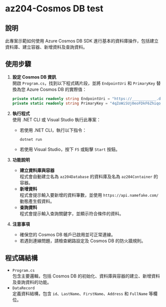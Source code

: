# az204-Cosmos DB test 

## 說明

此專案示範如何使用 Azure Cosmos DB SDK 進行基本的資料庫操作，包括建立資料庫、建立容器、新增資料及查詢資料。

## 使用步驟

1. **設定 Cosmos DB 資訊**  
   開啟 `Program.cs`，找到以下程式碼片段，並將 `EndpointUri` 和 `PrimaryKey` 替換為您 Azure Cosmos DB 的實際值：
   ```csharp
   private static readonly string EndpointUri = "https://___________.documents.azure.com:443/";
   private static readonly string PrimaryKey = "4qZoWiSUj0eoFDkF6Zhiqo________________DbrXcAxg==";
   ```

2. **執行程式**  
   使用 .NET CLI 或 Visual Studio 執行此專案：
   - 若使用 .NET CLI，執行以下指令：
     ```bash
     dotnet run
     ```
   - 若使用 Visual Studio，按下 `F5` 或點擊 `Start` 按鈕。

3. **功能說明**  
   - **建立資料庫與容器**  
     程式會自動建立名為 `az204Database` 的資料庫及名為 `az204Container` 的容器。
   - **新增資料**  
     程式會提示輸入要新增的資料筆數，並使用 `https://api.namefake.com/` 動態產生假資料。
   - **查詢資料**  
     程式會提示輸入查詢關鍵字，並顯示符合條件的資料。

4. **注意事項**  
   - 確保您的 Cosmos DB 帳戶已啟用並可正常連線。
   - 若遇到連線問題，請檢查網路設定及 Cosmos DB 的防火牆規則。

## 程式碼結構

- `Program.cs`  
  包含主要邏輯，包括 Cosmos DB 的初始化、資料庫與容器的建立、新增資料及查詢資料的功能。
- `DataRecord`  
  定義資料結構，包含 `id`、`LastName`、`FirstName`、`Address` 和 `FullName` 等欄位。
